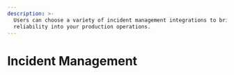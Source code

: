 ```yaml
---
description: >-
  Users can choose a variety of incident management integrations to bring
  reliability into your production operations.
---
```


# Incident Management


